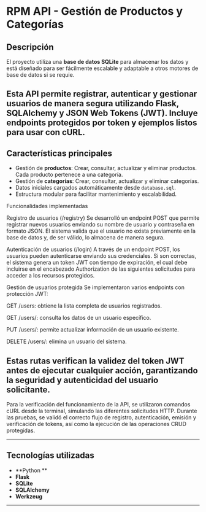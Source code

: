 # RPM API - Gestión de Productos y Categorías

## Descripción

El proyecto utiliza una **base de datos SQLite** para almacenar los datos y está diseñado para ser fácilmente escalable y adaptable a otros motores de base de datos si se requie.

Esta API permite registrar, autenticar y gestionar usuarios de manera segura utilizando Flask, SQLAlchemy y JSON Web Tokens (JWT).
Incluye endpoints protegidos por token y ejemplos listos para usar con cURL.
---

## Características principales
- Gestión de **productos**:
   Crear, consultar, actualizar y eliminar productos.
   Cada producto pertenece a una categoría.
- Gestión de **categorías**:
   Crear, consultar, actualizar y eliminar categorías.
- Datos iniciales cargados automáticamente desde `database.sql`.
- Estructura modular para facilitar mantenimiento y escalabilidad.


Funcionalidades implementadas

Registro de usuarios (/registry)
Se desarrolló un endpoint POST que permite registrar nuevos usuarios enviando su nombre de usuario y contraseña en formato JSON. El sistema valida que el usuario no exista previamente en la base de datos y, de ser válido, lo almacena de manera segura.

Autenticación de usuarios (/login)
A través de un endpoint POST, los usuarios pueden autenticarse enviando sus credenciales. Si son correctas, el sistema genera un token JWT con tiempo de expiración, el cual debe incluirse en el encabezado Authorization de las siguientes solicitudes para acceder a los recursos protegidos.

Gestión de usuarios protegida
Se implementaron varios endpoints con protección JWT:

GET /users: obtiene la lista completa de usuarios registrados.

GET /users/<id>: consulta los datos de un usuario específico.

PUT /users/<id>: permite actualizar información de un usuario existente.

DELETE /users/<id>: elimina un usuario del sistema.

Estas rutas verifican la validez del token JWT antes de ejecutar cualquier acción, garantizando la seguridad y autenticidad del usuario solicitante.
---

Para la verificación del funcionamiento de la API, se utilizaron comandos cURL desde la terminal, simulando las diferentes solicitudes HTTP.
Durante las pruebas, se validó el correcto flujo de registro, autenticación, emisión y verificación de tokens, así como la ejecución de las operaciones CRUD protegidas.

---

## Tecnologías utilizadas
- **Python **
- **Flask** 
- **SQLite** 
- **SQLAlchemy** 
- **Werkzeug** 

---
